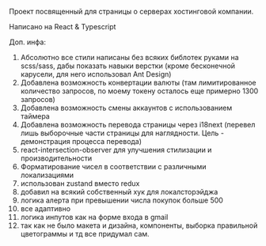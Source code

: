 Проект посвященный для страницы о серверах хостинговой компании. 

Написано на React & Typescript

Доп. инфа:
1. Абсолютно все стили написаны без всяких библотек руками на scss/sass, дабы показать навыки верстки (кроме бесконечной карусели, для него использовал Ant Design)
2. Добавлена возможность конвертации валюты (там лимитированное количество запросов, по моему токену осталось еще примерно 1300 запросов)
3. Добавлена возможность смены аккаунтов с использованием таймера
4. Добавлена возможность перевода страницы через i18next (перевел лишь выборочные части страницы для наглядности. Цель - демонстрация процесса перевода)
5. react-intersection-observer для улучшения стилизации и производительности
6. Форматирование чисел в соответствии с различными локализациями
7. использован zustand вместо redux
8. добавил на всякий собственный хук для локалсторэйджа 
9. логика алерта при превышении числа покупок больше 500
10. все адаптивно
11. логика инпутов как на форме входа в gmail
12. так как не было макета и дизайна, компоненты, выборка правильной цветограммы и тд все придумал сам.
